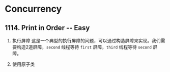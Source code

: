 # Concurrency

## 1114. Print in Order -- Easy
1. 执行屏障
   这是一个典型的执行屏障的问题，可以通过构造屏障来实现。我们需要构造2道屏障，`second` 线程等待 `first` 屏障，`third` 线程等待 `second` 屏障。

2. 使用原子类